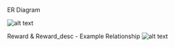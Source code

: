 ER Diagram

![alt text](https://github.com/bquigley1/TFS/blob/database_update/database/DB_ERD_Data_Model.png)



Reward & Reward_desc - Example Relationship
![alt text](https://github.com/bquigley1/TFS/blob/database_update/database/DBModelExample.Reward.Reward_desc.png)
